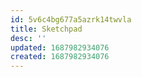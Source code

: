 ```yaml
---
id: 5v6c4bg677a5azrk14twvla
title: Sketchpad
desc: ''
updated: 1687982934076
created: 1687982934076
---
```


